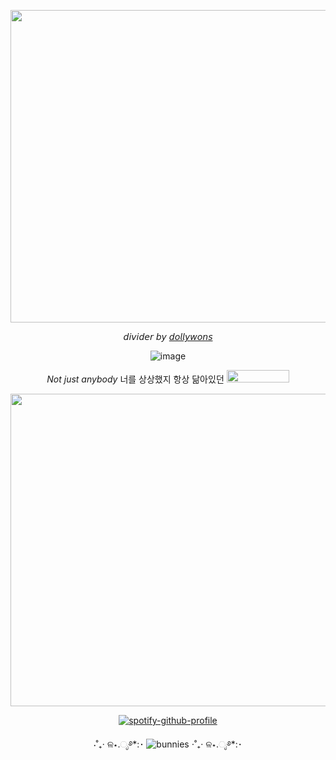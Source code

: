 <p align="center">   <img width="900x717" height=500" src=https://github.com/fallenbutterfly/lyrxqss-2/blob/9b0c9fa99ca48aa59991183b73227e1f1f4c48e9/tumblr_f988f6c4ad86c54c9207caf882a90834_6353daf4_540.gif>
</p> </p><p align="center"> 

<p align="center">
𝘥𝘪𝘷𝘪𝘥𝘦𝘳 𝘣𝘺  <a href="https://www.tumblr.com/dollywons?source=share">𝘥𝘰𝘭𝘭𝘺𝘸𝘰𝘯𝘴</a>
</p>
 
                    
 


</p>
<p align="center">
  <img src="https://github.com/fallenbutterfly/lyrxqss-2/blob/689450e5b74957409e65c068e4252d7f19c746f8/1x%20Nostalgic%20K-pop%20Y2K%20Stickers%20Water%20Bottle%20Stickers%20Girl%20Group%20Stickers%20K-pop%20Decal%20Y2K%20Style%20Haerin%20Sticker%20Laptop%20Sticker%20Gift-Photoroom.png" alt="image" />
</p>
<p align="center">
  <em>Not just anybody</em> 너를 상상했지 항상 닮아있던 <img width="100x100" height="20" src=https://64.media.tumblr.com/1ed9acdc6c7ccb2db2bad2951580c1ab/2f692420ece9ceb5-97/s75x75_c1/5a3d1169e7d9818b2f3886b836447518d1eeae97.gif>
</p>

</p>

 
 
<p align="center">   <img width="900x417" height="500" src=https://github.com/fallenbutterfly/lyrxqss-2/blob/38890edb460e8fb8e62704266f18360eca3e4e51/tumblr_4be3429ac4e65163dec5ed1c8a8c56b5_2d3f6552_2048%20(1).gif>
</p>





<p align="center"![Profile Views](https://komarev.com/ghpvc/?username=lyrxqss&color=green&label=delusus)


 [![spotify-github-profile](https://spotify-github-profile.kittinanx.com/api/view?uid=cgo1nbhfibb223rkc10kxe6p1&cover_image=true&theme=natemoo-re&show_offline=true&background_color=121212&interchange=true&bar_color=53b14f&bar_color_cover=false)](https://spotify-github-profile.kittinanx.com/api/view?uid=cgo1nbhfibb223rkc10kxe6p1&redirect=true)



<p align="center">
 ⋅˚₊‧ ଳ⋆.ೃ࿔*:･ <img src="https://komarev.com/ghpvc/?username=lyrxqss&label=bunnies&color=445486" alt="bunnies" /> ⋅˚₊‧ ଳ⋆.ೃ࿔*:･
</p>



